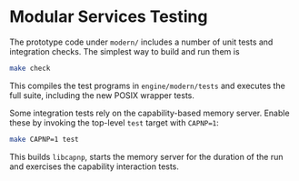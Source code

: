 # Modular Services Testing

The prototype code under `modern/` includes a number of unit tests and
integration checks.  The simplest way to build and run them is

```sh
make check
```

This compiles the test programs in `engine/modern/tests` and executes the full
suite, including the new POSIX wrapper tests.

Some integration tests rely on the capability-based memory server.  Enable
these by invoking the top-level `test` target with `CAPNP=1`:

```sh
make CAPNP=1 test
```

This builds `libcapnp`, starts the memory server for the duration of the
run and exercises the capability interaction tests.
